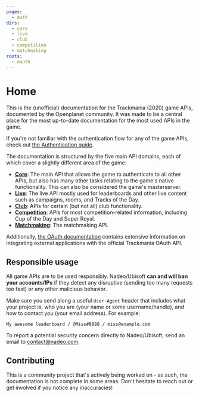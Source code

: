 ```yaml
---
pages:
  - auth
dirs:
  - core
  - live
  - club
  - competition
  - matchmaking
roots:
  - oauth
---
```


# Home
This is the (unofficial) documentation for the Trackmania (2020) game APIs, documented by the Openplanet community. It was made to be a central place for the most up-to-date documentation for the most used APIs in the game.

If you're not familiar with the authentication flow for any of the game APIs, check out [the Authentication guide](/auth).

The documentation is structured by the five main API domains, each of which cover a slightly different area of the game:

* [**Core**](/core): The main API that allows the game to authenticate to all other APIs, but also has many other tasks relating to the game's native functionality. This can also be considered the game's masterserver.
* [**Live**](/live): The live API mostly used for leaderboards and other live content such as campaigns, rooms, and Tracks of the Day.
* [**Club**](/club): APIs for certain (but not all) club functionality.
* [**Competition**](/competition): APIs for most competition-related information, including Cup of the Day and Super Royal.
* [**Matchmaking**](/matchmaking): The matchmaking API.

Additionally, [the OAuth documentation](/oauth/summary) contains extensive information on integrating external applications with the official Trackmania OAuth API.

## Responsible usage
All game APIs are to be used responsibly. Nadeo/Ubisoft **can and will ban your accounts/IPs** if they detect any disruptive (sending too many requests too fast) or any other malicious behavior.

Make sure you send along a useful `User-Agent` header that includes what your project is, who you are (your name or some username/handle), and how to contact you (your email address). For example:

```plain
My awesome leaderboard / @Miss#8888 / miss@example.com
```

To report a potential security concern directly to Nadeo/Ubisoft, send an email to <contact@nadeo.com>.

## Contributing
This is a community project that's actively being worked on - as such, the documentation is not complete in some areas. Don't hesitate to reach out or get involved if you notice any inaccuracies!
